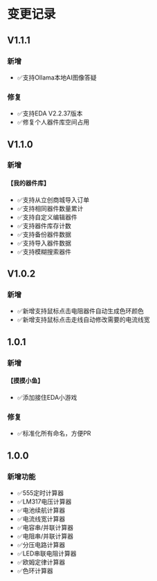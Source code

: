 # 变更记录
## V1.1.1
### 新增
- ✅支持Ollama本地AI图像答疑
### 修复
- ✅支持EDA V2.2.37版本
- ✅修复个人器件库空间占用
## V1.1.0
### 新增
#### 【我的器件库】
- ✅支持从立创商城导入订单
- ✅支持相同器件数量累计
- ✅支持自定义编辑器件
- ✅支持器件库存计数
- ✅支持备份器件数据
- ✅支持导入器件数据
- ✅支持模糊搜索器件
## V1.0.2
### 新增
- ✅新增支持鼠标点击电阻器件自动生成色环颜色
- ✅新增支持鼠标点击走线自动修改需要的电流线宽
## 1.0.1
### 新增
#### 【摸摸小鱼】
- ✅添加接住EDA小游戏
### 修复
- ✅标准化所有命名，方便PR
## 1.0.0
### 新增功能
- ✅555定时计算器
- ✅LM317电压计算器
- ✅电池续航计算器
- ✅电流线宽计算器
- ✅电容串/并联计算器
- ✅电阻串/并联计算器
- ✅分压电路计算器
- ✅LED串联电阻计算器
- ✅欧姆定律计算器
- ✅色环计算器
